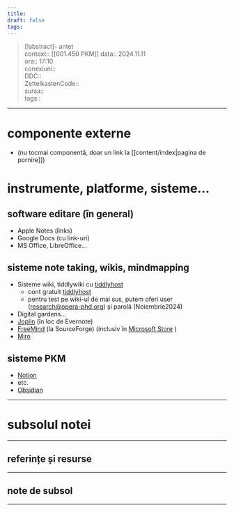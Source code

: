 ```yaml
---
title: 
draft: false
tags:
---
```

> [!abstract]- antet  
> context:: [[001.450 PKM]] 
> data:: 2024.11.11  
> ora:: 17:10  
> conexiuni::  
> DDC::  
> ZettelkastenCode::  
> sursa::  
> tags::  


---

# componente externe  
- (nu tocmai componentă, doar un link la  [[content/index|pagina de pornire]])  

# instrumente, platforme, sisteme...  
## software editare (în general)
- Apple Notes (links)
- Google Docs (cu link-uri)
- MS Office, LibreOffice...
## sisteme note taking, wikis, mindmapping  
- Sisteme wiki, tiddlywiki cu [tiddlyhost](https://opera.tiddlyhost.com/)
	- cont gratuit [tiddlyhost](https://tiddlyhost.com/)
	- pentru test pe wiki-ul de mai sus, putem oferi user (research@opera-phd.org) și parolă (Noiembrie2024)
- Digital gardens...
- [Joplin](https://joplinapp.org/) (în loc de Evernote)
- [FreeMind](https://sourceforge.net/projects/freemind/) (la SourceForge) (inclusiv în [Microsoft Store](https://apps.microsoft.com/detail/9nj0r2c43f8d?hl=en-us&gl=US) )
- [Miro](https://miro.com/)
## sisteme PKM  
- [Notion](https://www.notion.so)
- etc.
- [Obsidian](https://obsidian.md/)


---
# subsolul notei
---
## referințe și resurse


---
## note de subsol
---


